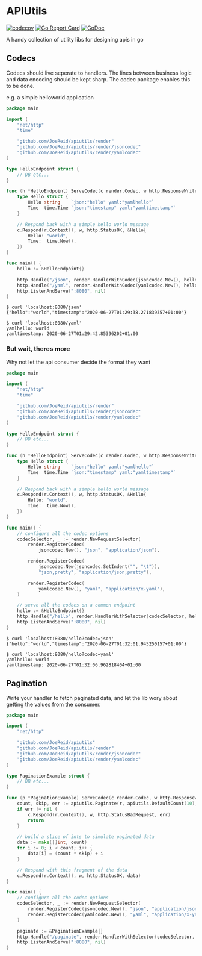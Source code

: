 <!-- WARNING THIS FILE IS AUTOGENERATED BY build_readme.sh DO NOT EDIT -->
APIUtils
========
[![codecov](https://codecov.io/gh/JoeReid/apiutils/branch/master/graph/badge.svg)](https://codecov.io/gh/JoeReid/apiutils)
[![Go Report Card](https://goreportcard.com/badge/github.com/JoeReid/apiutils)](https://goreportcard.com/report/github.com/JoeReid/apiutils)
[![GoDoc](https://godoc.org/github.com/JoeReid/apiutils?status.svg)](https://godoc.org/github.com/JoeReid/apiutils)

A handy collection of utility libs for designing apis in go

Codecs
------

Codecs should live seperate to handlers.
The lines between business logic and data encoding should be kept sharp.
The codec package enables this to be done.

e.g. a simple helloworld application

```go
package main

import (
	"net/http"
	"time"

	"github.com/JoeReid/apiutils/render"
	"github.com/JoeReid/apiutils/render/jsoncodec"
	"github.com/JoeReid/apiutils/render/yamlcodec"
)

type HelloEndpoint struct {
	// DB etc...
}

func (h *HelloEndpoint) ServeCodec(c render.Codec, w http.ResponseWriter, r *http.Request) {
	type Hello struct {
		Hello string    `json:"hello" yaml:"yamlhello"`
		Time  time.Time `json:"timestamp" yaml:"yamltimestamp"`
	}

	// Respond back with a simple hello world message
	c.Respond(r.Context(), w, http.StatusOK, &Hello{
		Hello: "world",
		Time:  time.Now(),
	})
}

func main() {
	hello := &HelloEndpoint{}

	http.Handle("/json", render.HandlerWithCodec(jsoncodec.New(), hello))
	http.Handle("/yaml", render.HandlerWithCodec(yamlcodec.New(), hello))
	http.ListenAndServe(":8080", nil)
}
```

```
$ curl 'localhost:8080/json'
{"hello":"world","timestamp":"2020-06-27T01:29:38.271839357+01:00"}

$ curl 'localhost:8080/yaml'
yamlhello: world
yamltimestamp: 2020-06-27T01:29:42.85396202+01:00
```


### But wait, theres more

Why not let the api consumer decide the format they want

```go
package main

import (
	"net/http"
	"time"

	"github.com/JoeReid/apiutils/render"
	"github.com/JoeReid/apiutils/render/jsoncodec"
	"github.com/JoeReid/apiutils/render/yamlcodec"
)

type HelloEndpoint struct {
	// DB etc...
}

func (h *HelloEndpoint) ServeCodec(c render.Codec, w http.ResponseWriter, r *http.Request) {
	type Hello struct {
		Hello string    `json:"hello" yaml:"yamlhello"`
		Time  time.Time `json:"timestamp" yaml:"yamltimestamp"`
	}

	// Respond back with a simple hello world message
	c.Respond(r.Context(), w, http.StatusOK, &Hello{
		Hello: "world",
		Time:  time.Now(),
	})
}

func main() {
	// configure all the codec options
	codecSelector, _ := render.NewRequestSelector(
		render.RegisterCodec(
			jsoncodec.New(), "json", "application/json"),

		render.RegisterCodec(
			jsoncodec.New(jsoncodec.SetIndent("", "\t")),
			"json,pretty", "application/json,pretty"),

		render.RegisterCodec(
			yamlcodec.New(), "yaml", "application/x-yaml"),
	)

	// serve all the codecs on a common endpoint
	hello := &HelloEndpoint{}
	http.Handle("/hello", render.HandlerWithSelector(codecSelector, hello))
	http.ListenAndServe(":8080", nil)
}
```

```
$ curl 'localhost:8080/hello?codec=json'
{"hello":"world","timestamp":"2020-06-27T01:32:01.945250157+01:00"}

$ curl 'localhost:8080/hello?codec=yaml'
yamlhello: world
yamltimestamp: 2020-06-27T01:32:06.962818404+01:00
```

Pagination
----------

Write your handler to fetch paginated data, and let the lib wory about
getting the values from the consumer.

```go
package main

import (
	"net/http"

	"github.com/JoeReid/apiutils"
	"github.com/JoeReid/apiutils/render"
	"github.com/JoeReid/apiutils/render/jsoncodec"
	"github.com/JoeReid/apiutils/render/yamlcodec"
)

type PaginationExample struct {
	// DB etc...
}

func (p *PaginationExample) ServeCodec(c render.Codec, w http.ResponseWriter, r *http.Request) {
	count, skip, err := apiutils.Paginate(r, apiutils.DefaultCount(10), apiutils.MaxCount(10))
	if err != nil {
		c.Respond(r.Context(), w, http.StatusBadRequest, err)
		return
	}

	// build a slice of ints to simulate paginated data
	data := make([]int, count)
	for i := 0; i < count; i++ {
		data[i] = (count * skip) + i
	}

	// Respond with this fragment of the data
	c.Respond(r.Context(), w, http.StatusOK, data)
}

func main() {
	// configure all the codec options
	codecSelector, _ := render.NewRequestSelector(
		render.RegisterCodec(jsoncodec.New(), "json", "application/json"),
		render.RegisterCodec(yamlcodec.New(), "yaml", "application/x-yaml"),
	)

	paginate := &PaginationExample{}
	http.Handle("/paginate", render.HandlerWithSelector(codecSelector, paginate))
	http.ListenAndServe(":8080", nil)
}
```
